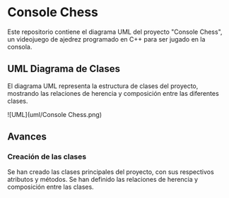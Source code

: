 # Console Chess

Este repositorio contiene el diagrama UML del proyecto "Console Chess", un videojuego de ajedrez programado en C++ para ser jugado en la consola.

## UML Diagrama de Clases

El diagrama UML representa la estructura de clases del proyecto, mostrando las relaciones de herencia y composición entre las diferentes clases.

![UML](uml/Console Chess.png)

## Avances

### Creación de las clases

Se han creado las clases principales del proyecto, con sus respectivos atributos y métodos. Se han definido las relaciones de herencia y composición entre las clases.
